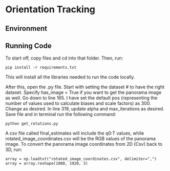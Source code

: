 # Orientation Tracking


## Environment

## Running Code
To start off, copy files and cd into that folder. Then, run:
```
pip install -r requirements.txt
```
This will install all the libraries needed to run the code locally. 

After this, open the .py file. Start with setting the dataset # to have the right dataset. Specify has_image = True if you want to get the panorama image as well. Go down to line 165. I have set the default pos (representing the number of values used to calculate biases and scale factors) as 300. Change as desired. In line 319, update alpha and max_iterations as desired. Save file and in terminal run the following command: 

```
python get_rotations.py
```

A csv file called final_estimates will include the q0:T values, while rotated_image_coordinates.csv will be the RGB values of the panorama image.
To convert the panorama image coordinates from 2D (Csv) back to 3D, run: 
```
array = np.loadtxt("rotated_image_coordinates.csv", delimiter=",")
array = array.reshape(1080, 1920, 3)
```
